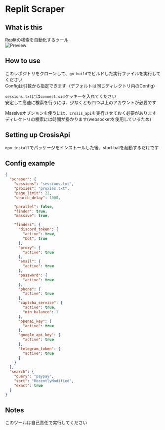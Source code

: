 # Replit Scraper
## What is this
Replitの検索を自動化するツール  
![Preview](https://img001.prntscr.com/file/img001/QM9k2ABpRF6F2NkAvcEAlg.png)

## How to use
このレポジトリをクローンして、`go build`でビルドした実行ファイルを実行してください  
Configは引数から指定できます（デフォルトは同じディレクトリ内のConfig） 

`sessions.txt`には`connect.sid`クッキーを入れてください  
安定して高速に検索を行うには、少なくとも四つ以上のアカウントが必要です

Massiveオプションを使うには、`crosis_api`を実行させておく必要があります  
ディレクトリの検索には時間が掛かります(websocketを使用しているため)

## Setting up CrosisApi
`npm install`でパッケージをインストールした後、start.batを起動するだけです

## Config example
```json
{
  "scraper": {
    "sessions": "sessions.txt",
    "proxies": "proxies.txt",
    "page_limit": 21,
    "search_delay": 1000,

    "parallel": false,
    "finder": true,
    "massive": true,

    "finders": {
      "discord_token": {
        "active": true,
        "bot": true
      },
      "proxy": {
        "active": true
      },
      "email": {
        "active": true
      },
      "password": {
        "active": true
      },
      "phone": {
        "active": true
      },
      "captcha_service": {
        "active": true,
        "min_balance": 1
      },
      "openai_key": {
        "active": true
      },
      "google_api_key": {
        "active": true
      },
      "telegram_token": {
        "active": true
      }
    }
  },
  "search": {
    "query": "paypay",
    "sort": "RecentlyModified",
    "exact": true
  }
}
```

## Notes
このツールは自己責任で実行してください